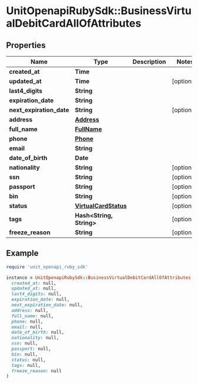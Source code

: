 # UnitOpenapiRubySdk::BusinessVirtualDebitCardAllOfAttributes

## Properties

| Name | Type | Description | Notes |
| ---- | ---- | ----------- | ----- |
| **created_at** | **Time** |  |  |
| **updated_at** | **Time** |  | [optional] |
| **last4_digits** | **String** |  |  |
| **expiration_date** | **String** |  |  |
| **next_expiration_date** | **String** |  | [optional] |
| **address** | [**Address**](Address.md) |  |  |
| **full_name** | [**FullName**](FullName.md) |  |  |
| **phone** | [**Phone**](Phone.md) |  |  |
| **email** | **String** |  |  |
| **date_of_birth** | **Date** |  |  |
| **nationality** | **String** |  | [optional] |
| **ssn** | **String** |  | [optional] |
| **passport** | **String** |  | [optional] |
| **bin** | **String** |  | [optional] |
| **status** | [**VirtualCardStatus**](VirtualCardStatus.md) |  | [optional] |
| **tags** | **Hash&lt;String, String&gt;** |  | [optional] |
| **freeze_reason** | **String** |  | [optional] |

## Example

```ruby
require 'unit_openapi_ruby_sdk'

instance = UnitOpenapiRubySdk::BusinessVirtualDebitCardAllOfAttributes.new(
  created_at: null,
  updated_at: null,
  last4_digits: null,
  expiration_date: null,
  next_expiration_date: null,
  address: null,
  full_name: null,
  phone: null,
  email: null,
  date_of_birth: null,
  nationality: null,
  ssn: null,
  passport: null,
  bin: null,
  status: null,
  tags: null,
  freeze_reason: null
)
```


